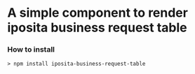 # A simple component to render iposita business request table

### How to install

```
> npm install iposita-business-request-table
```
